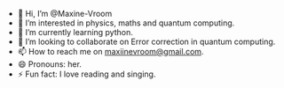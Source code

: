 - 👋 Hi, I’m @Maxine-Vroom
- 👀 I’m interested in physics, maths and quantum computing.
- 🌱 I’m currently learning python.
- 💞️ I’m looking to collaborate on Error correction in quantum computing.
- 📫 How to reach me on maxiinevroom@gmail.com.
- 😄 Pronouns: her.
- ⚡ Fun fact: I love reading and singing.

<!---
Maxine-Vroom/Maxine-Vroom is a ✨ special ✨ repository because its `README.md` (this file) appears on your GitHub profile.
You can click the Preview link to take a look at your changes.
--->
